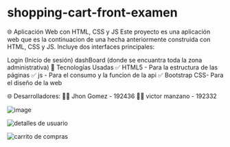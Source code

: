 # shopping-cart-front-examen
🌐 Aplicación Web con HTML, CSS y JS
Este proyecto es una aplicación web que es la continuacion de una hecha anteriormente construida con HTML, CSS y JS. Incluye dos interfaces principales:

Login (Inicio de sesión)
dashBoard (donde se encuantra toda la zona administrativa)
🎨 Tecnologías Usadas
✅ HTML5 - Para la estructura de las páginas
✅ js - Para el consumo y la funcion de la api
✅ Bootstrap CSS- Para el diseño de la web 

🌐 Desarrolladores:
👨‍💻 Jhon Gomez - 192436
👨‍💻 victor manzano - 192332

![image](https://github.com/user-attachments/assets/68b92a77-d022-467e-8204-34bdf8951d9d)

![detalles de usuario](https://github.com/user-attachments/assets/f793e226-bec1-42e8-ab17-54fa68c1259e)

![carrito de compras](https://github.com/user-attachments/assets/0c4f1c9e-f525-4eb1-ab05-99e36cc386c0)

